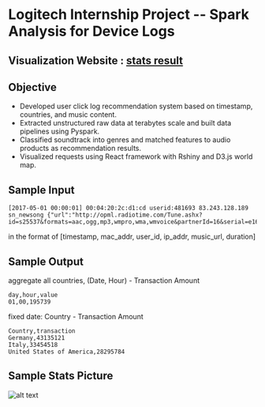 # Logitech Internship Project -- Spark Analysis for Device Logs

## Visualization Website : [stats result](https://dlwo-logitech.shinyapps.io/transmit_00/)

## Objective
* Developed user click log recommendation system based on timestamp, countries, and music content.
* Extracted unstructured raw data at terabytes scale and built data pipelines using Pyspark.
* Classified soundtrack into genres and matched features to audio products as recommendation results.
* Visualized requests using React framework with Rshiny and D3.js world map.

## Sample Input
```
[2017-05-01 00:00:01] 00:04:20:2c:d1:cd userid:481693 83.243.128.189 sn_newsong {"url":"http://opml.radiotime.com/Tune.ashx?id=s25537&formats=aac,ogg,mp3,wmpro,wma,wmvoice&partnerId=16&serial=e162495252632f6e8db708607cf8d94a","secs":300} 
```
in the format of [timestamp, mac_addr, user_id, ip_addr, music_url, duration]

## Sample Output
aggregate all countries, (Date, Hour) - Transaction Amount
```
day,hour,value
01,00,195739
```
fixed date: Country - Transaction Amount

```
Country,transaction
Germany,43135121
Italy,33454518
United States of America,28295784
```

## Sample Stats Picture



![alt text](https://github.com/may811204/UserPreferenceAnaylsis/blob/master/statsPlots/horiz_plot_2016_02.png "Hourly Transaction Amount")


